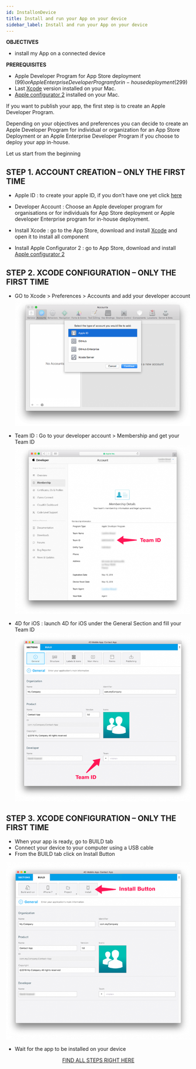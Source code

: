 ```yaml
---
id: InstallonDevice
title: Install and run your App on your device
sidebar_label: Install and run your App on your device
---
```


<div class = "objectives">
<b>OBJECTIVES</b>

* install my App on a connected device
</div>

<div class = "prerequisites">
<b>PREREQUISITES</b>

* Apple Developer Program for App Store deployment ($99) or Apple Enterprise Developer Program for in-house deployment ($299)
* Last [Xcode](https://itunes.apple.com/us/app/xcode/id497799835) version installed on your Mac.
* [Apple configurator 2](https://itunes.apple.com/us/app/apple-configurator-2/id1037126344) installed on your Mac.

</div>

If you want to publish your app, the first step is to create an Apple Developer Program.

Depending on your objectives and preferences you can decide to create an Apple Developer Program for individual or organization for an App Store Deployment or an Apple Enterprise Developer Program if you choose to deploy your app in-house.

Let us start from the beginning

## STEP 1. ACCOUNT CREATION – ONLY THE FIRST TIME

* Apple ID : to create your apple ID, if you don’t have one yet click [here](https://itunes.apple.com/us/app/xcode/id497799835)  

* Developer Account : Choose an Apple developer program for organisations or for individuals for App Store deployment or Apple developer Enterprise program for in-house deployment.
* Install Xcode : go to the App Store, download and install [Xcode](https://itunes.apple.com/us/app/xcode/id497799835) and open it to install all component
* Install Apple Configurator 2 : go to App Store, download and install [Apple configurator 2](https://itunes.apple.com/us/app/apple-configurator-2/id1037126344) 

## STEP 2. XCODE CONFIGURATION – ONLY THE FIRST TIME

* GO to Xcode > Preferences > Accounts and add your developer account
![alt-text](assets/TestYourApp/Developer-Account-4D-for-iOS.png) 

* Team ID : Go to your developer account > Membership and get your Team ID
![alt-text](assets/TestYourApp/Team-ID-4D-for-iOS.png) 

* 4D for iOS : launch 4D for iOS under the General Section and fill your Team ID
![alt-text](assets/TestYourApp/Team-ID-General-Section-4D-for-iOS.png) 

## STEP 3. XCODE CONFIGURATION – ONLY THE FIRST TIME

* When your app is ready, go to BUILD tab
* Connect your device to your computer using a USB cable
* From the BUILD tab click on Install Button

![alt-text](assets/TestYourApp/Install-button-build-tab-4D-for-iOS.png) 

* Wait for the app to be installed on your device


<div style="text-align: center">
<a class="button"
href="../assets/AppInstallOnDevice.html">FIND ALL STEPS RIGHT HERE</a>
</div>

